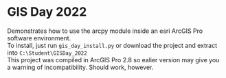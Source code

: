 # GIS Day 2022

Demonstrates how to use the arcpy module inside an esri ArcGIS Pro software environment.
<br>
To install, just run `gis_day_install.py` or download the project and extract into `C:\Student\GISDay_2022`
<br>
This project was compiled in ArcGIS Pro 2.8 so ealier version may give you a warning of incompatibility.  Should work, however. 